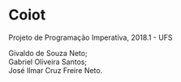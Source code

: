 # Coiot
Projeto de Programação Imperativa, 2018.1 - UFS

Givaldo de Souza Neto;<br>
Gabriel Oliveira Santos;<br>
José Ilmar Cruz Freire Neto.
